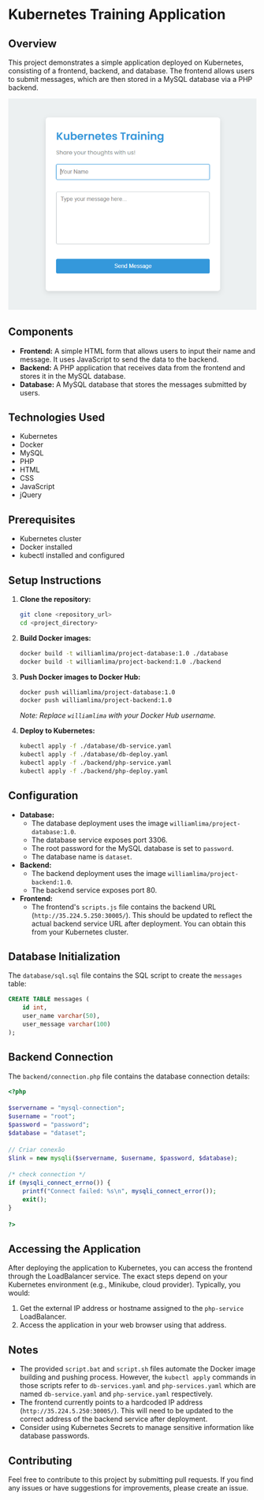 # Kubernetes Training Application

## Overview

This project demonstrates a simple application deployed on Kubernetes, consisting of a frontend, backend, and database. The frontend allows users to submit messages, which are then stored in a MySQL database via a PHP backend.

<div align="center">
    <img src="assets/frontend form.png" alt="Frontend Form Image"/>
</div>

## Components

- **Frontend:** A simple HTML form that allows users to input their name and message. It uses JavaScript to send the data to the backend.
- **Backend:** A PHP application that receives data from the frontend and stores it in the MySQL database.
- **Database:** A MySQL database that stores the messages submitted by users.

## Technologies Used

- Kubernetes
- Docker
- MySQL
- PHP
- HTML
- CSS
- JavaScript
- jQuery

## Prerequisites

- Kubernetes cluster
- Docker installed
- kubectl installed and configured

## Setup Instructions

1.  **Clone the repository:**

    ```bash
    git clone <repository_url>
    cd <project_directory>
    ```

2.  **Build Docker images:**

    ```bash
    docker build -t williamlima/project-database:1.0 ./database
    docker build -t williamlima/project-backend:1.0 ./backend
    ```

3.  **Push Docker images to Docker Hub:**

    ```bash
    docker push williamlima/project-database:1.0
    docker push williamlima/project-backend:1.0
    ```

    _Note: Replace `williamlima` with your Docker Hub username._

4.  **Deploy to Kubernetes:**

    ```bash
    kubectl apply -f ./database/db-service.yaml
    kubectl apply -f ./database/db-deploy.yaml
    kubectl apply -f ./backend/php-service.yaml
    kubectl apply -f ./backend/php-deploy.yaml
    ```

## Configuration

- **Database:**
  - The database deployment uses the image `williamlima/project-database:1.0`.
  - The database service exposes port 3306.
  - The root password for the MySQL database is set to `password`.
  - The database name is `dataset`.
- **Backend:**
  - The backend deployment uses the image `williamlima/project-backend:1.0`.
  - The backend service exposes port 80.
- **Frontend:**
  - The frontend's `scripts.js` file contains the backend URL (`http://35.224.5.250:30005/`). This should be updated to reflect the actual backend service URL after deployment. You can obtain this from your Kubernetes cluster.

## Database Initialization

The `database/sql.sql` file contains the SQL script to create the `messages` table:

```sql
CREATE TABLE messages (
    id int,
    user_name varchar(50),
    user_message varchar(100)
);
```

## Backend Connection

The `backend/connection.php` file contains the database connection details:

```php
<?php

$servername = "mysql-connection";
$username = "root";
$password = "password";
$database = "dataset";

// Criar conexão
$link = new mysqli($servername, $username, $password, $database);

/* check connection */
if (mysqli_connect_errno()) {
    printf("Connect failed: %s\n", mysqli_connect_error());
    exit();
}

?>
```

## Accessing the Application

After deploying the application to Kubernetes, you can access the frontend through the LoadBalancer service. The exact steps depend on your Kubernetes environment (e.g., Minikube, cloud provider). Typically, you would:

1.  Get the external IP address or hostname assigned to the `php-service` LoadBalancer.
2.  Access the application in your web browser using that address.

## Notes

- The provided `script.bat` and `script.sh` files automate the Docker image building and pushing process. However, the `kubectl apply` commands in those scripts refer to `db-services.yaml` and `php-services.yaml` which are named `db-service.yaml` and `php-service.yaml` respectively.
- The frontend currently points to a hardcoded IP address (`http://35.224.5.250:30005/`). This will need to be updated to the correct address of the backend service after deployment.
- Consider using Kubernetes Secrets to manage sensitive information like database passwords.

## Contributing

Feel free to contribute to this project by submitting pull requests. If you find any issues or have suggestions for improvements, please create an issue.
